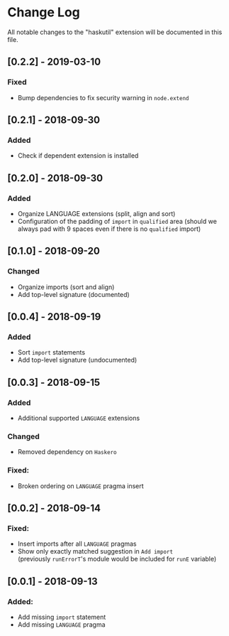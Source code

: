 # Change Log
All notable changes to the "haskutil" extension will be documented in this file.

## [0.2.2] - 2019-03-10
### Fixed
 * Bump dependencies to fix security warning in `node.extend`

## [0.2.1] - 2018-09-30
### Added
 * Check if dependent extension is installed

## [0.2.0] - 2018-09-30
### Added
 * Organize LANGUAGE extensions (split, align and sort)
 * Configuration of the padding of `import` in `qualified` area
   (should we always pad with 9 spaces even if there is no `qualified` import)

## [0.1.0] - 2018-09-20
### Changed
 * Organize imports (sort and align) 
 * Add top-level signature (documented)

## [0.0.4] - 2018-09-19
### Added
 * Sort `import` statements
 * Add top-level signature (undocumented)

## [0.0.3] - 2018-09-15
### Added
 * Additional supported `LANGUAGE` extensions
### Changed
 * Removed dependency on `Haskero`
### Fixed:
 * Broken ordering on `LANGUAGE` pragma insert
 

## [0.0.2] - 2018-09-14
### Fixed:
 * Insert imports after all `LANGUAGE` pragmas
 * Show only exactly matched suggestion in `Add import`  
   (previously `runErrorT`'s module would be included for `runE` variable)

## [0.0.1] - 2018-09-13 
### Added:
 * Add missing `import` statement
 * Add missing `LANGUAGE` pragma
